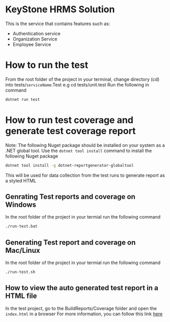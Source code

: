 # KeyStone HRMS Solution
This is the service that contains features such as:
- Authentication service
- Organization Service
- Employee Service

# How to run the test
From the root folder of the project  in your terminal, change directory (cd) into tests/`serviceName`.Test e.g cd tests/unit.test
Run the following in command

```sh
dotnet run test
```

# How to run test coverage and generate test coverage report 
Note: The following Nuget package should be installed on your system as a .NET global tool. Use the `dotnet tool install` command to install the following Nuget package

```sh
dotnet tool install -g dotnet-reportgenerator-globaltool
```

This will be used for data collection from the test runs to generate report as a styled HTML

## Genrating Test reports and coverage on Windows
In the root folder of the project  in your termial run the following command 
```sh
./run-test.bat
```

## Generating Test report and coverage on Mac/Linux
In the root folder of the project  in your termial run the following command 
```sh
./run-test.sh
```

## How to view the auto generated test report in a HTML file
In the test project, go to the BuildReports/Coverage folder and open the `index.html` in a browser
For more information, you can follow this link [here](https://docs.microsoft.com/en-us/dotnet/core/testing/unit-testing-code-coverage?tabs=linux)
